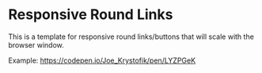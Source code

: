 # Responsive Round Links
This is a template for responsive round links/buttons that will scale with the browser window.

Example: https://codepen.io/Joe_Krystofik/pen/LYZPGeK
